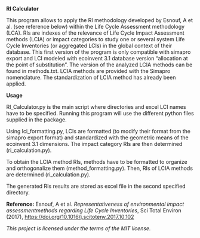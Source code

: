**RI Calculator**

This program allows to apply the RI methodology developed by Esnouf, A et al. (see reference below) within the Life Cycle Assessment methodology (LCA).
RIs are indexes of the relevance of Life Cycle Impact Assessment methods (LCIA) or impact categories to study one or several system Life Cycle Inventories  (or aggregated LCIs) in the global context of their database. This first version of the program is only compatible with simapro export and LCI modeled with ecoinvent 3.1 database version “allocation at the point of substitution”.
The version of the analyzed LCIA methods can be found in methods.txt. LCIA methods are provided with the Simapro nomenclature. The standardization of LCIA method has already been applied.

**Usage**

RI_Calculator.py is the main script where directories and excel LCI names have to be specified. 
Running this program will use the different python files supplied in the package.

Using lci_formatting.py, LCIs are formatted (to modify their format from the simapro export format) and standardized with the geometric means of the ecoinvent 3.1 dimensions.
The impact category RIs are then determined (ri_calculation.py).

To obtain the LCIA method RIs, methods have to be formatted to organize and orthogonalize them (method_formatting.py).
Then, RIs of LCIA methods are determined (ri_calculation.py).

The generated RIs results are stored as excel file in the second specified directory.

**Reference:**
Esnouf, A et al. _Representativeness of environmental impact assessmentmethods regarding Life Cycle Inventories_,
Sci Total Environ (2017), https://doi.org/10.1016/j.scitotenv.2017.10.102

_This project is licensed under the terms of the MIT license._